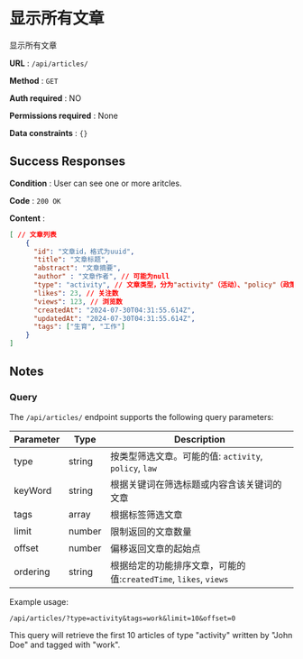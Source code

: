 # 显示所有文章

显示所有文章

**URL** : `/api/articles/`

**Method** : `GET`

**Auth required** : NO

**Permissions required** : None

**Data constraints** : `{}`

## Success Responses

**Condition** : User can see one or more aritcles.

**Code** : `200 OK`

**Content** : 

```json
[ // 文章列表
    {
      "id": "文章id，格式为uuid",
      "title": "文章标题",
      "abstract": "文章摘要",
      "author" : "文章作者", // 可能为null
      "type": "activity", // 文章类型，分为"activity"（活动）、"policy"（政策）"law"（法律）
      "likes": 23, // 关注数
      "views": 123, // 浏览数
      "createdAt": "2024-07-30T04:31:55.614Z", 
      "updatedAt": "2024-07-30T04:31:55.614Z", 
      "tags": ["生育", "工作"]
    }
]
```

## Notes 
### Query

The `/api/articles/` endpoint supports the following query parameters:

| Parameter | Type   | Description                                      |
|-----------|--------|--------------------------------------------------|
| type      | string |按类型筛选文章。可能的值: `activity`, `policy`, `law` |
|keyWord     | string | 根据关键词在筛选标题或内容含该关键词的文章                   |
| tags      | array  | 根据标签筛选文章        |
| limit     | number | 限制返回的文章数量       |
| offset    | number | 偏移返回文章的起始点 |
|ordering   | string | 根据给定的功能排序文章，可能的值:`createdTime`, `likes`, `views`

Example usage:

```
/api/articles/?type=activity&tags=work&limit=10&offset=0
```

This query will retrieve the first 10 articles of type "activity" written by "John Doe" and tagged with "work".


